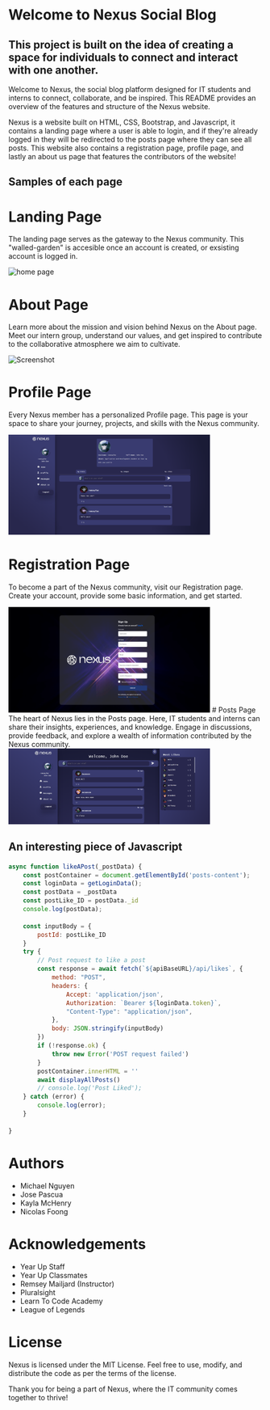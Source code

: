 # Welcome to Nexus Social Blog

## This project is built on the idea of creating a space for individuals to connect and interact with one another.

Welcome to Nexus, the social blog platform designed for IT students and interns to connect, collaborate, and be inspired. This README provides an overview of the features and structure of the Nexus website.

Nexus is a website built on HTML, CSS, Bootstrap, and Javascript, it contains a landing page where a user is able to login, and if they're already logged in they will be redirected to the posts page where they can see all posts. This website also contains a registration page, profile page, and lastly an about us page that features the contributors of the website!

## Samples of each page

# Landing Page
The landing page serves as the gateway to the Nexus community. This "walled-garden" is accesible once an account is created, or exsisting account is logged in.

<img src="/assets/landing-page.PNG" alt="home page" width=400px>

# About Page 
Learn more about the mission and vision behind Nexus on the About page. Meet our intern group, understand our values, and get inspired to contribute to the collaborative atmosphere we aim to cultivate.
 
![Screenshot](assets/#.png)

# Profile Page
Every Nexus member has a personalized Profile page. This page is your space to share your journey, projects, and skills with the Nexus community.

<img src="/assets/profile-page.PNG" alt="home page" width=400px>

# Registration Page 
To become a part of the Nexus community, visit our Registration page. Create your account, provide some basic information, and get started.
 
<img src="/assets/registrationpage.png" alt="home page" width=400px>
# Posts Page 
The heart of Nexus lies in the Posts page. Here, IT students and interns can share their insights, experiences, and knowledge. Engage in discussions, provide feedback, and explore a wealth of information contributed by the Nexus community.
 
<img src="/assets/post-page.PNG" alt="home page" width=400px>

## An interesting piece of Javascript

```javascript
async function likeAPost(_postData) {
    const postContainer = document.getElementById('posts-content');
    const loginData = getLoginData();
    const postData = _postData
    const postLike_ID = postData._id
    console.log(postData);

    const inputBody = {
        postId: postLike_ID
    }
    try {
        // Post request to like a post
        const response = await fetch(`${apiBaseURL}/api/likes`, {
            method: "POST",
            headers: {
                Accept: 'application/json',
                Authorization: `Bearer ${loginData.token}`,
                "Content-Type": "application/json",
            },
            body: JSON.stringify(inputBody)
        })
        if (!response.ok) {
            throw new Error('POST request failed')
        }
        postContainer.innerHTML = ''
        await displayAllPosts()
        // console.log('Post Liked');
    } catch (error) {
        console.log(error);
    }

}
```

# Authors

* Michael Nguyen
* Jose Pascua
* Kayla McHenry
* Nicolas Foong

# Acknowledgements

* Year Up Staff
* Year Up Classmates
* Remsey Mailjard (Instructor)
* Pluralsight
* Learn To Code Academy
* League of Legends

# License
Nexus is licensed under the MIT License. Feel free to use, modify, and distribute the code as per the terms of the license.

Thank you for being a part of Nexus, where the IT community comes together to thrive!
  
